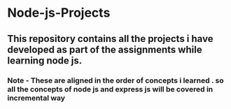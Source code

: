 # Node-js-Projects
## This repository contains all the projects i have developed as part of the assignments while learning node js. 
### Note - These are aligned in the order of concepts i learned . so all the concepts of node js and express js will be covered in incremental way
